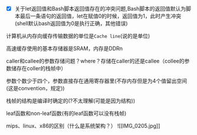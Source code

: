 - [x] 关于let返回值和Bash脚本返回值存在的冲突问题,Bash脚本的返回值默认为脚本最后一条语句的返回值，let在赋值0的时候，返回值为1，此时产生冲突(shell默认bash返回值为0是执行正确，其他错误)

计算机从内存向缓存传输数据的单位是`Cache line`(说的是单位)

高速缓存使用的基本存储器是SRAM，内存是DDRn

caller和callee的参数存储问题？where？存储在caller的还是callee（collee的参数储存在coller的栈帧中）

参数个数少于四个，参数直接存在通用寄存器里(不存内存但是为4个值留出空间(这是convention，规定))

栈帧的结构是编译时确定的(?不太理解(可能是因为结构))

leaf函数和non-leaf函数(有的leaf函数可以没有栈帧)

mips、linux、x86的区别（什么是系统架构？）
![[IMG_0205.jpg]]
